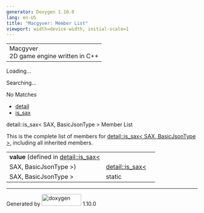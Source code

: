 ```yaml
---
generator: Doxygen 1.10.0
lang: en-US
title: "Macgyver: Member List"
viewport: width=device-width, initial-scale=1
---
```


<div id="top">

<div id="titlearea">

<table data-cellspacing="0" data-cellpadding="0">
<colgroup>
<col style="width: 100%" />
</colgroup>
<tbody>
<tr id="projectrow" class="odd">
<td id="projectalign"><div id="projectname">
Macgyver
</div>
<div id="projectbrief">
2D game engine written in C++
</div></td>
</tr>
</tbody>
</table>

</div>

<div id="main-nav">

</div>

<div id="MSearchSelectWindow"
onmouseover="return searchBox.OnSearchSelectShow()"
onmouseout="return searchBox.OnSearchSelectHide()"
onkeydown="return searchBox.OnSearchSelectKey(event)">

</div>

<div id="MSearchResultsWindow">

<div id="MSearchResults">

<div class="SRPage">

<div id="SRIndex">

<div id="SRResults">

</div>

<div id="Loading" class="SRStatus">

Loading...

</div>

<div id="Searching" class="SRStatus">

Searching...

</div>

<div id="NoMatches" class="SRStatus">

No Matches

</div>

</div>

</div>

</div>

</div>

<div id="nav-path" class="navpath">

- <a href="namespacedetail.html" class="el">detail</a>
- <a href="structdetail_1_1is__sax.html" class="el">is_sax</a>

</div>

</div>

<div class="header">

<div class="headertitle">

<div class="title">

detail::is_sax\< SAX, BasicJsonType \> Member List

</div>

</div>

</div>

<div class="contents">

This is the complete list of members for
<a href="structdetail_1_1is__sax.html" class="el">detail::is_sax&lt;
SAX, BasicJsonType &gt;</a>, including all inherited members.

|                                                                                            |                                                                      |                                    |
|--------------------------------------------------------------------------------------------|----------------------------------------------------------------------|------------------------------------|
| **value** (defined in <a href="structdetail_1_1is__sax.html" class="el">detail::is_sax&lt; 
 SAX, BasicJsonType &gt;</a>)                                                                | <a href="structdetail_1_1is__sax.html" class="el">detail::is_sax&lt; 
                                                                                              SAX, BasicJsonType &gt;</a>                                           | <span class="mlabel">static</span> |

</div>

------------------------------------------------------------------------

<span class="small">Generated
by [<img src="doxygen.svg" class="footer" width="104" height="31"
alt="doxygen" />](https://www.doxygen.org/index.html) 1.10.0</span>
